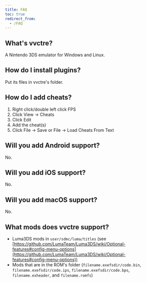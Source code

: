 ```yaml
---
title: FAQ
toc: true
redirect_from:
  - /FAQ
---
```


## What's vvctre?

A Nintendo 3DS emulator for Windows and Linux.

## How do I install plugins?

Put its files in vvctre's folder.

## How do I add cheats?

1. Right click/double left click FPS
2. Click View -> Cheats
3. Click Edit
4. Add the cheat(s)
5. Click File -> Save or File -> Load Cheats From Text

## Will you add Android support?

No.

## Will you add iOS support?

No.

## Will you add macOS support?

No.

## What mods does vvctre support?

- Luma3DS mods in `user/sdmc/luma/titles` (see [https://github.com/LumaTeam/Luma3DS/wiki/Optional-features#config-menu-options](https://github.com/LumaTeam/Luma3DS/wiki/Optional-features#config-menu-options))
- Mods that are in the ROM's folder (`filename.exefsdir/code.bin`, `filename.exefsdir/code.ips`, `filename.exefsdir/code.bps`, `filename.exheader`, and `filename.romfs`)
